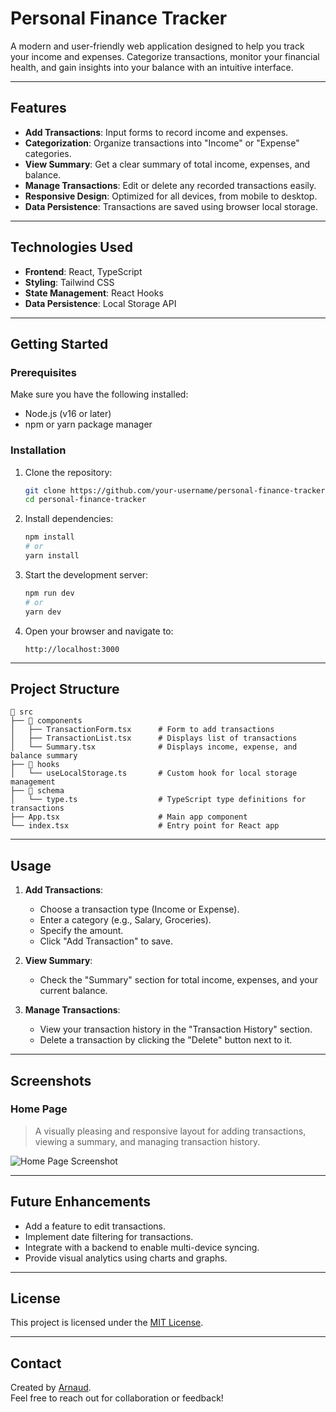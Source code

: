 # Personal Finance Tracker

A modern and user-friendly web application designed to help you track your income and expenses. Categorize transactions, monitor your financial health, and gain insights into your balance with an intuitive interface.

---

## **Features**

- **Add Transactions**: Input forms to record income and expenses.
- **Categorization**: Organize transactions into "Income" or "Expense" categories.
- **View Summary**: Get a clear summary of total income, expenses, and balance.
- **Manage Transactions**: Edit or delete any recorded transactions easily.
- **Responsive Design**: Optimized for all devices, from mobile to desktop.
- **Data Persistence**: Transactions are saved using browser local storage.

---

## **Technologies Used**

- **Frontend**: React, TypeScript
- **Styling**: Tailwind CSS
- **State Management**: React Hooks
- **Data Persistence**: Local Storage API

---

## **Getting Started**

### **Prerequisites**
Make sure you have the following installed:
- Node.js (v16 or later)
- npm or yarn package manager

### **Installation**

1. Clone the repository:
   ```bash
   git clone https://github.com/your-username/personal-finance-tracker.git
   cd personal-finance-tracker
   ```

2. Install dependencies:
   ```bash
   npm install
   # or
   yarn install
   ```

3. Start the development server:
   ```bash
   npm run dev
   # or
   yarn dev
   ```

4. Open your browser and navigate to:
   ```
   http://localhost:3000
   ```

---

## **Project Structure**

```
📂 src
├── 📂 components
│   ├── TransactionForm.tsx      # Form to add transactions
│   ├── TransactionList.tsx      # Displays list of transactions
│   └── Summary.tsx              # Displays income, expense, and balance summary
├── 📂 hooks
│   └── useLocalStorage.ts       # Custom hook for local storage management
├── 📂 schema
│   └── type.ts                  # TypeScript type definitions for transactions
├── App.tsx                      # Main app component
└── index.tsx                    # Entry point for React app
```

---

## **Usage**

1. **Add Transactions**:
   - Choose a transaction type (Income or Expense).
   - Enter a category (e.g., Salary, Groceries).
   - Specify the amount.
   - Click "Add Transaction" to save.

2. **View Summary**:
   - Check the "Summary" section for total income, expenses, and your current balance.

3. **Manage Transactions**:
   - View your transaction history in the "Transaction History" section.
   - Delete a transaction by clicking the "Delete" button next to it.

---

## **Screenshots**

### **Home Page**
> A visually pleasing and responsive layout for adding transactions, viewing a summary, and managing transaction history.

![Home Page Screenshot](https://via.placeholder.com/800x400?text=Home+Page+Screenshot)

---

## **Future Enhancements**

- Add a feature to edit transactions.
- Implement date filtering for transactions.
- Integrate with a backend to enable multi-device syncing.
- Provide visual analytics using charts and graphs.

---

## **License**

This project is licensed under the [MIT License](LICENSE).

---

## **Contact**

Created by [Arnaud](https://github.com/ArnaudBand).  
Feel free to reach out for collaboration or feedback!